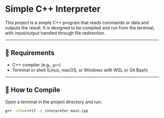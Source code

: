 # Simple C++ Interpreter

This project is a simple C++ program that reads commands or data and outputs the result. It is designed to be compiled and run from the terminal, with input/output handled through file redirection.

---

## 🔧 Requirements

- C++ compiler (e.g., `g++`)
- Terminal or shell (Linux, macOS, or Windows with WSL or Git Bash)

---

## 🚀 How to Compile

Open a terminal in the project directory and run:

```bash
g++ -std=c++17 -o interpreter main.cpp


